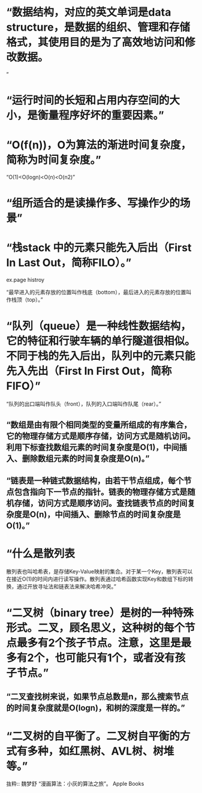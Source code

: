 # “数据结构，对应的英文单词是data structure，是数据的组织、管理和存储格式，其使用目的是为了高效地访问和修改数据。

”
# “运行时间的长短和占用内存空间的大小，是衡量程序好坏的重要因素。”

# “O(f(n))，O为算法的渐进时间复杂度，简称为时间复杂度。”

“O(1)<O(logn)<O(n)<O(n2)”

# “组所适合的是读操作多、写操作少的场景”

# “栈stack 中的元素只能先入后出（First In Last Out，简称FILO）。”
ex.page histroy

“最早进入的元素存放的位置叫作栈底（bottom），最后进入的元素存放的位置叫作栈顶（top）。”

# “队列（queue）是一种线性数据结构，它的特征和行驶车辆的单行隧道很相似。不同于栈的先入后出，队列中的元素只能先入先出（First In First Out，简称FIFO）”

“队列的出口端叫作队头（front），队列的入口端叫作队尾（rear）。”

## “数组是由有限个相同类型的变量所组成的有序集合，它的物理存储方式是顺序存储，访问方式是随机访问。利用下标查找数组元素的时间复杂度是O(1)，中间插入、删除数组元素的时间复杂度是O(n)。”

## “链表是一种链式数据结构，由若干节点组成，每个节点包含指向下一节点的指针。链表的物理存储方式是随机存储，访问方式是顺序访问。查找链表节点的时间复杂度是O(n)，中间插入、删除节点的时间复杂度是O(1)。”

# “什么是散列表
散列表也叫哈希表，是存储Key-Value映射的集合。对于某一个Key，散列表可以在接近O(1)的时间内进行读写操作。散列表通过哈希函数实现Key和数组下标的转换，通过开放寻址法和链表法来解决哈希冲突。”

# “二叉树（binary tree）是树的一种特殊形式。二叉，顾名思义，这种树的每个节点最多有2个孩子节点。注意，这里是最多有2个，也可能只有1个，或者没有孩子节点。”

## “二叉查找树来说，如果节点总数是n，那么搜索节点的时间复杂度就是O(logn)，和树的深度是一样的。”

# “二叉树的自平衡了。二叉树自平衡的方式有多种，如红黑树、AVL树、树堆等。”

抜粋:: 魏梦舒  “漫画算法：小灰的算法之旅”。 Apple Books  


